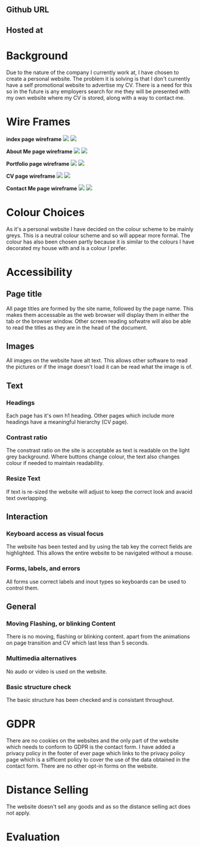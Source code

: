 ## Github URL


## Hosted at 


# Background
Due to the nature of the company I currently work at, I have chosen to create a personal website. The problem it is solving is that I don't currently have a self promotional website to advertise my CV. There is a need for this so in the future is any employers search for me they will be presented with my own website where my CV is stored, along with a way to contact me.

# Wire Frames
**index page wireframe**
![](doc-images/index-full.png)
![](doc-images/index-mobile.png)

**About Me page wireframe**
![](doc-images/about-full.png)
![](doc-images/about-mobile.png)

**Portfolio page wireframe**
![](doc-images/portfolio-full.png)
![](doc-images/portfolio-mobile.png)

**CV page wireframe**
![](doc-images/CV-full.png)
![](doc-images/CV-mobile.png)

**Contact Me page wireframe**
![](doc-images/contact-full.png)
![](doc-images/contact-mobile.png)

# Colour Choices
As it's a personal website I have decided on the colour scheme to be mainly greys. This is a neutral colour scheme and so will appear more formal. The colour has also been chosen partly because it is similar to the colours I have decorated my house with and is a colour I prefer.

# Accessibility
## Page title
All page titles are formed by the site name, followed by the page name. This makes them accessable as the web browser will display them in either the tab or the browser window. Other screen reading sofwatre will also be able to read the titles as they are in the head of the document.

## Images
All images on the website have alt text. This allows other software to read the pictures or if the image doesn't load it can be read what the image is of.

## Text
### Headings
Each page has it's own h1 heading. Other pages which include more headings have a meaningful hierarchy (CV page).
### Contrast ratio
The constrast ratio on the site is acceptable as text is readable on the light grey background. Where buttons change colour, the text also changes colour if needed to maintain readability.
### Resize Text
If text is re-sized the website will adjust to keep the correct look and avaoid text overlapping.
## Interaction
### Keyboard access as visual focus
The website has been tested and by using the tab key the correct fields are highlighted. This allows the entire website to be navigated without a mouse.
### Forms, labels, and errors
All forms use correct labels and inout types so keyboards can be used to control them.
## General
### Moving Flashing, or blinking Content
There is no moving, flashing or blinking content. apart from the animations on page transition and CV which last less than 5 seconds.
### Multimedia alternatives
No audo or video is used on the website.
### Basic structure check
The basic structure has been checked and is consistant throughout.

# GDPR
There are no cookies on the websites and the only part of the website which needs to conform to GDPR is the contact form. I have added a privacy policy in the footer of ever page which links to the privacy policy page which is a sifficent policy to cover the use of the data obtained in the contact form. There are no other opt-in forms on the website. 

# Distance Selling
The website doesn't sell any goods and as so the distance selling act does not apply.

# Evaluation

